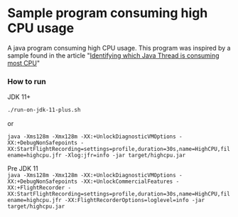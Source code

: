 Sample program consuming high CPU usage
=======================================

A java program consuming high CPU usage. This program was inspired by a sample found in the article "[Identifying which Java Thread is consuming most CPU](http://code.nomad-labs.com/2010/11/18/identifying-which-java-thread-is-consuming-most-cpu/)"

### How to run
JDK 11+  
```bash
./run-on-jdk-11-plus.sh
```

or  

`java -Xms128m -Xmx128m -XX:+UnlockDiagnosticVMOptions -XX:+DebugNonSafepoints -XX:StartFlightRecording=settings=profile,duration=30s,name=HighCPU,filename=highcpu.jfr -Xlog:jfr=info -jar target/highcpu.jar`

Pre JDK 11  
`java -Xms128m -Xmx128m -XX:+UnlockDiagnosticVMOptions -XX:+DebugNonSafepoints -XX:+UnlockCommercialFeatures -XX:+FlightRecorder -XX:StartFlightRecording=settings=profile,duration=30s,name=HighCPU,filename=highcpu.jfr -XX:FlightRecorderOptions=loglevel=info -jar target/highcpu.jar`
